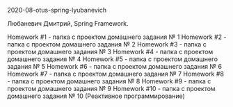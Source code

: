 2020-08-otus-spring-lyubanevich

Любаневич Дмитрий, Spring Framework.

Homework #1 - папка с проектом домашнего задания № 1
Homework #2 - папка с проектом домашнего задания № 2
Homework #3 - папка с проектом домашнего задания № 3
Homework #4 - папка с проектом домашнего задания № 4
Homework #5 - папка с проектом домашнего задания № 5
Homework #6 - папка с проектом домашнего задания № 6
Homework #7 - папка с проектом домашнего задания № 7
Homework #8 - папка с проектом домашнего задания № 8
Homework #9 - папка с проектом домашнего задания № 9
Homework #10 - папка с проектом домашнего задания № 10 (Реактивное программирование)